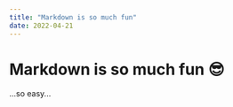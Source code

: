 ```yaml
---
title: "Markdown is so much fun"
date: 2022-04-21
---
```

# Markdown is so much fun 😎

...so easy...
